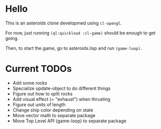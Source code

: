 # Hello #
  
This is an asteroids clone developmed using `cl-opengl`.

For now, just running `(ql:quickload :cl-game)` should be enough to get going.

Then, to start the game, go to asteroids.lisp and run `(game-loop)`.

# Current TODOs #

+ Add some rocks
+ Specialize update-object to do different things
+ Figure out how to split rocks
+ Add visual effect (= "exhaust") when thrusting
+ Figure out units of length
+ Change ship color depending on state
+ Move vector math to separate package
+ Move Top Level API (game-loop) to separate package
